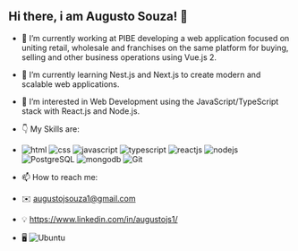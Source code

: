 ## Hi there, i am Augusto Souza! 👋

- 🔭 I’m currently working at PIBE developing a web application focused on
uniting retail, wholesale and franchises on the same platform
for buying, selling and other business operations using Vue.js 2.
- 🌱 I’m currently learning Nest.js and Next.js to create modern and scalable web applications.
- 👀 I’m interested in Web Development using the JavaScript/TypeScript stack with React.js and Node.js.
- :point_down: My Skills are: 
- ![html](https://img.shields.io/badge/HTML5-E34F26?style=for-the-badge&logo=html5&logoColor=white) ![css](https://img.shields.io/badge/CSS3-1572B6?style=for-the-badge&logo=css3&logoColor=white) ![javascript](https://img.shields.io/badge/JavaScript-323330?style=for-the-badge&logo=javascript&logoColor=F7DF1E) ![typescript](https://img.shields.io/badge/TypeScript-007ACC?style=for-the-badge&logo=typescript&logoColor=white) ![reactjs](https://img.shields.io/badge/React-20232A?style=for-the-badge&logo=react&logoColor=61DAFB) ![nodejs](https://img.shields.io/badge/Node.js-339933?style=for-the-badge&logo=nodedotjs&logoColor=white)  ![PostgreSQL](https://img.shields.io/badge/PostgreSQL-316192?style=for-the-badge&logo=postgresql&logoColor=white) ![mongodb](https://img.shields.io/badge/MongoDB-white?style=for-the-badge&logo=mongodb&logoColor=4EA94B) ![Git](https://img.shields.io/badge/git-%23F05033.svg?style=for-the-badge&logo=git&logoColor=white)

- 📫 How to reach me:
- :envelope: augustojsouza1@gmail.com
- :bulb: https://www.linkedin.com/in/augustojs1/
- :desktop_computer:     ![Ubuntu](https://img.shields.io/badge/Ubuntu-E95420?style=for-the-badge&logo=ubuntu&logoColor=white)

